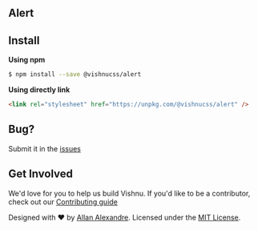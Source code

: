 <h2>Alert</h2>

## Install

**Using npm**

```sh
$ npm install --save @vishnucss/alert
```

**Using directly link**

```html
<link rel="stylesheet" href="https://unpkg.com/@vishnucss/alert" />
```

## Bug?

Submit it in the [issues](https://github.com/vishnucss/vishnu/issues)

## Get Involved

We'd love for you to help us build Vishnu. If you'd like to be a contributor, check out our <a href="https://github.com/vishnucss/vishnucss/blob/master/.github/CONTRIBUTING.md" target="_blank">Contributing guide</a>

<p>Designed with ♥ by <a target="_blank" href="https://github.com/alexandesigner" title="Allan Alexandre">Allan Alexandre</a>. Licensed under the <a target="_blank" href="https://github.com/vishnucss/vishnu#license" title="MIT License">MIT License</a>.</p>
